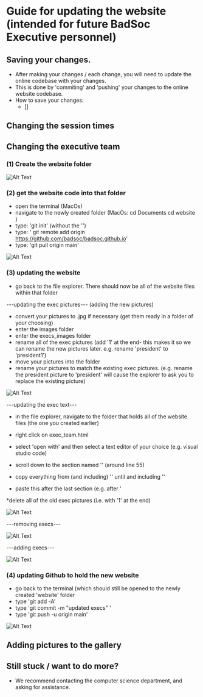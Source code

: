 # Guide for updating the website (intended for future BadSoc Executive personnel)

## Saving your changes. 
* After making your changes / each change, you will need to update the online codebase with your changes. 
* This is done by 'commiting' and 'pushing' your changes to the online website codebase. 
* How to save your changes:
  * []

## Changing the session times

## Changing the executive team

### (1) Create the website folder

![Alt Text](guide/1_create_website_folder.gif)

### (2) get the website code into that folder
* open the terminal (MacOs)
* navigate to the newly created folder (MacOs: cd Documents <enter> cd website <enter> )
* type: 'git init' (without the '')
* type: ' git remote add origin https://github.com/badsoc/badsoc.github.io'
* type: 'git pull origin main'

![Alt Text](guide/2_get_website_into_folder.gif)

### (3) updating the website
* go back to the file explorer. There should now be all of the website files within that folder

---updating the exec pictures---
(adding the new pictures)
* convert your pictures to .jpg if necessary (get them ready in a folder of your choosing)
* enter the images folder
* enter the execs_images folder
* rename all of the exec pictures (add '1' at the end- this makes it so we can rename the new pictures later. e.g. rename 'president' to 'president1')
* move your pictures into the folder
* rename your pictures to match the existing exec pictures. (e.g. rename the president picture to 'president' will cause the explorer to ask you to replace the existing picture)

![Alt Text](guide/3a_updating_exec_pics.gif)


---updating the exec text---
* in the file explorer, navigate to the folder that holds all of the website files (the one you created earlier)
* right click on exec_team.html
* select 'open with' and then select a text editor of your choice (e.g. visual studio code) 

* scroll down to the section named '<!-- Exec Information -->' (around line 55)
* copy everything from (and including) '<!-- One -->' until and including '</section>'
* paste this after the last section (e.g. after <!-- Three -->'

*delete all of the old exec pictures (i.e. with '1' at the end)

![Alt Text](guide/3b_updating_exec_info.gif)

---removing execs---

![Alt Text](guide/3c_removing_an_exec.gif)

---adding execs---

![Alt Text](guide/3d_adding_an_exec.gif)

### (4) updating Github to hold the new website
* go back to the terminal (which should still be opened to the newly created 'website' folder
* type 'git add -A'
* type 'git commit -m "updated execs" ' 
* type 'git push -u origin main'

![Alt Text](guide/4_updating_website.gif)

## Adding pictures to the gallery

## Still stuck / want to do more?
* We recommend contacting the computer science department, and asking for assistance. 